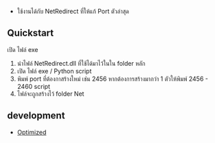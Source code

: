* ใช้งานได้กับ NetRedirect ที่ให้แก้ Port ตัวล่าสุด
## Quickstart
เปิด ไฟล์ exe
1. นำไฟล์ NetRedirect.dll ที่ใช้ได้มาไว้ในใน folder หลัก
2. เปิด ไฟล์ exe / Python script
3. พิมพ์ port ที่ต้องกาสร้างใหม่ เช่น 2456 หากต้องการสร้างมากว่า 1 ตัวให้พิมพ์ 2456 - 2460 script 
4. ไฟล์จะถูกสร้างไว้ folder Net

## development
* [Optimized](https://github.com/Ecyanide/NRD_EDIT_PORT/blame/master/src/NetRedirect_Creaet_Port.py#L13)

